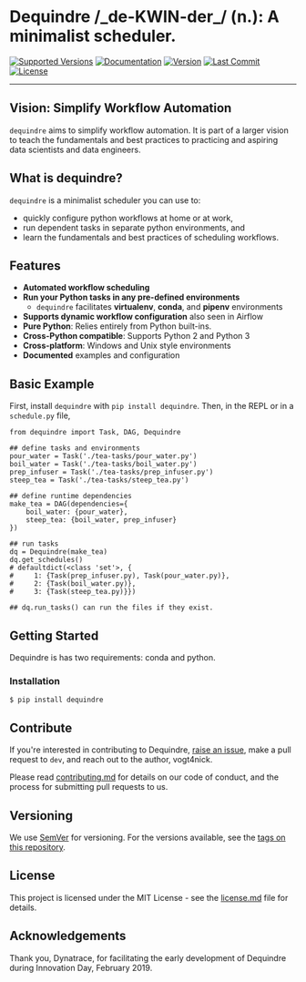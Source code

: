 
# Dequindre /\_de-KWIN-der\_/ (n.): A minimalist scheduler.

[![Supported
Versions](https://img.shields.io/pypi/pyversions/dequindre.svg)](https://pypi.org/project/dequindre/)
[![Documentation](https://img.shields.io/readthedocs/dequindre.svg)](https://dequindre.readthedocs.io/en/latest/)
[![Version](https://img.shields.io/pypi/v/dequindre.svg?color=blue)](https://pypi.org/project/dequindre/)
[![Last
Commit](https://img.shields.io/github/last-commit/vogt4nick/dequindre.svg)](https://github.com/vogt4nick/dequindre)
[![License](https://img.shields.io/pypi/l/dequindre.svg?color=red)](https://pypi.org/project/dequindre/)

---

## Vision: Simplify Workflow Automation

`dequindre` aims to simplify workflow automation. It is part of a larger vision to teach the fundamentals and best practices to practicing and aspiring data scientists and data engineers.

## What is dequindre?

`dequindre` is a minimalist scheduler you can use to:

- quickly configure python workflows at home or at work,
- run dependent tasks in separate python environments, and
- learn the fundamentals and best practices of scheduling workflows.

## Features

- **Automated workflow scheduling**
- **Run your Python tasks in any pre-defined environments**
  - `dequindre` facilitates **virtualenv**, **conda**, and **pipenv** environments
- **Supports dynamic workflow configuration** also seen in Airflow
- **Pure Python**: Relies entirely from Python built-ins.
- **Cross-Python compatible**: Supports Python 2 and Python 3
- **Cross-platform**: Windows and Unix style environments
- **Documented** examples and configuration

## Basic Example

First, install `dequindre` with `pip install dequindre`. Then, in the
REPL or in a `schedule.py` file,

    from dequindre import Task, DAG, Dequindre

    ## define tasks and environments
    pour_water = Task('./tea-tasks/pour_water.py')
    boil_water = Task('./tea-tasks/boil_water.py')
    prep_infuser = Task('./tea-tasks/prep_infuser.py')
    steep_tea = Task('./tea-tasks/steep_tea.py')

    ## define runtime dependencies
    make_tea = DAG(dependencies={
        boil_water: {pour_water},
        steep_tea: {boil_water, prep_infuser}
    })

    ## run tasks
    dq = Dequindre(make_tea)
    dq.get_schedules()
    # defaultdict(<class 'set'>, {
    #     1: {Task(prep_infuser.py), Task(pour_water.py)},  
    #     2: {Task(boil_water.py)},  
    #     3: {Task(steep_tea.py)}})

    ## dq.run_tasks() can run the files if they exist.

## Getting Started

Dequindre is has two requirements: conda and python.

### Installation

```pip
$ pip install dequindre
```

## Contribute

If you're interested in contributing to Dequindre, [raise an issue](https://github.com/vogt4nick/dequindre/issues), make a pull request to `dev`, and reach out to the author, vogt4nick.

Please read [contributing.md](contributing.md) for details on our code of conduct, and the process for submitting pull requests to us.

## Versioning

We use [SemVer](http://semver.org/) for versioning. For the versions available, see the [tags on this repository](https://github.com/vogt4nick/dequindre/tags).  

## License

This project is licensed under the MIT License - see the [license.md](license.md) file for details.

## Acknowledgements

Thank you, Dynatrace, for facilitating the early development of Dequindre during Innovation Day, February 2019.  